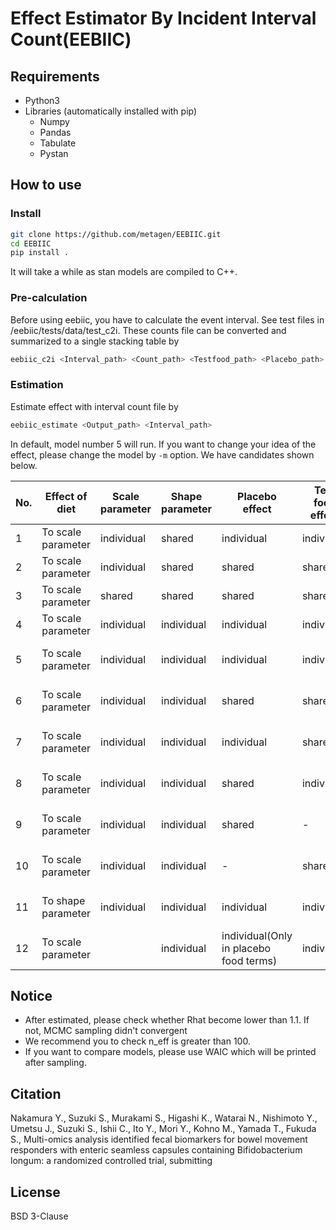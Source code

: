 # Effect Estimator By Incident Interval Count(EEBIIC)

## Requirements

* Python3
* Libraries (automatically installed with pip)
    * Numpy
    * Pandas
    * Tabulate
    * Pystan

## How to use

### Install

```bash
git clone https://github.com/metagen/EEBIIC.git
cd EEBIIC
pip install .
```

It will take a while as stan models are compiled to C++.

### Pre-calculation

Before using eebiic, you have to calculate the event interval. See test files in /eebiic/tests/data/test_c2i.
These counts file can be converted and summarized to a single stacking table by

```bash
eebiic_c2i <Interval_path> <Count_path> <Testfood_path> <Placebo_path>
```

### Estimation

Estimate effect with interval count file by

```bash
eebiic_estimate <Output_path> <Interval_path>
```

In default, model number 5 will run. If you want to change your idea of the effect, please change the model by `-m` option.
We have candidates shown below.

| No. | Effect of diet     | Scale parameter | Shape parameter | Placebo effect                         | Test food effect | Prior distribution       |
|-----|--------------------|-----------------|-----------------|----------------------------------------|------------------|--------------------------|
| 1   | To scale parameter | individual      | shared          | individual                             | individual       | -                        |
| 2   | To scale parameter | individual      | shared          | shared                                 | shared           | -                        |
| 3   | To scale parameter | shared          | shared          | shared                                 | shared           | -                        |
| 4   | To scale parameter | individual      | individual      | individual                             | individual       | -                        |
| 5   | To scale parameter | individual      | individual      | individual                             | individual       | half-normal distribution |
| 6   | To scale parameter | individual      | individual      | shared                                 | shared           | half-normal distribution |
| 7   | To scale parameter | individual      | individual      | individual                             | shared           | half-normal distribution |
| 8   | To scale parameter | individual      | individual      | shared                                 | individual       | half-normal distribution |
| 9   | To scale parameter | individual      | individual      | shared                                 | -                | half-normal distribution |
| 10  | To scale parameter | individual      | individual      | -                                      | shared           | half-normal distribution |
| 11  | To shape parameter | individual      | individual      | individual                             | individual       | half-normal distribution |
| 12  | To scale parameter |                 | individual      | individual(Only in placebo food terms) | individual       | half-normal distribution |


## Notice

* After estimated, please check whether Rhat become lower than 1.1. If not, MCMC sampling didn't convergent
* We recommend you to check n_eff is greater than 100.
* If you want to compare models, please use WAIC which will be printed after sampling.

## Citation

Nakamura Y., Suzuki S., Murakami S., Higashi K., Watarai N., Nishimoto Y., Umetsu J., Suzuki S., Ishii C., Ito Y., Mori Y., Kohno M., Yamada T., Fukuda S., Multi-omics analysis identified fecal biomarkers for bowel movement responders with enteric seamless capsules containing Bifidobacterium longum: a randomized controlled trial, submitting

## License

BSD 3-Clause

